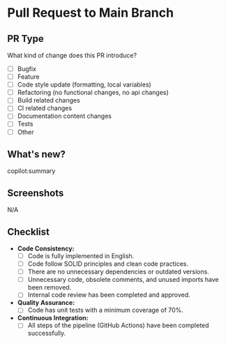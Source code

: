 # Pull Request to Main Branch

## PR Type
What kind of change does this PR introduce?

- [ ] Bugfix
- [ ] Feature
- [ ] Code style update (formatting, local variables)
- [ ] Refactoring (no functional changes, no api changes)
- [ ] Build related changes
- [ ] CI related changes
- [ ] Documentation content changes
- [ ] Tests
- [ ] Other

## What's new?
copilot:summary

## Screenshots
N/A

## Checklist
- **Code Consistency:**
  <!-- Change the check field [x] to mark a check -->
    - [ ] Code is fully implemented in English.
    - [ ] Code follow SOLID principles and clean code practices.
    - [ ] There are no unnecessary dependencies or outdated versions.
    - [ ] Unnecessary code, obsolete comments, and unused imports have been removed.
    - [ ] Internal code review has been completed and approved.
- **Quality Assurance:**
    - [ ] Code has unit tests with a minimum coverage of 70%.
- **Continuous Integration:**
    - [ ] All steps of the pipeline (GitHub Actions) have been completed successfully.